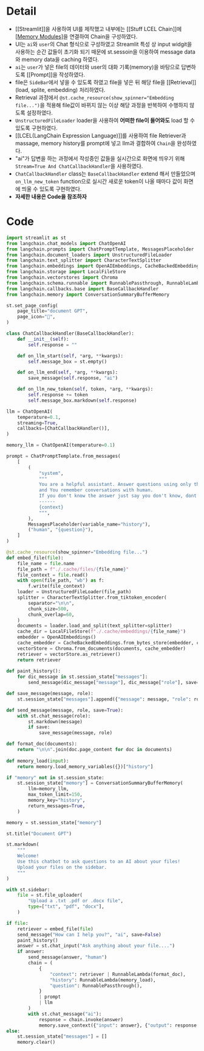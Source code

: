# Detail
- [[Streamlit]]을 사용하여 UI를 제작했고 내부에는 [[Stuff LCEL Chain]]에 [[Memory Modules]](ConversationSummaryBufferMemory)을 연결하여 Chain을 구성하였다.
- UI는 `ai`와 `user`의 Chat 형식으로 구성하였고 Streamlit 특성 상 input widgit을 사용하는 순간 값들이 초기화 되기 때문에 st.sessoin을 이용하여 message data와 memory data을 caching 하였다.
- `ai`는 `user`가 넣은 file의 데이터와 user의 대화 기록(memory)을 바탕으로 답변하도록 [[Prompt]]을 작성하였다.
- file은 `SideBar`에서 넣을 수 있도록 하였고  file을 넣은 뒤 해당 file을 [[Retrieval]](load, splite, embedding) 처리하였다.
-  Retrieval 과정에서 `@st.cache_resource(show_spinner="Embedding file...")`을 적용해 file값이 바뀌지 않는 이상 해당 과정을 반복하여 수행하지 않도록 설정하였다.
- `UnstructuredFileLoader` loader을 사용하여 **어떠한 file이 들어와도** load 할 수 있도록 구현하였다.
- [[LCEL(LangChain Expression Language)]]를 사용하여 file Retriever과 massage, memory history를 prompt에 넣고 llm과 결합하여 `Chain`을 완성하였다.
- "ai"가 답변을 하는 과정에서 작성중인 값들을 실시간으로 화면에 띄우기 위해 `Stream=True And ChatCallbackHandler`을 사용하였다.
- `ChatCallbackHandler` class는 `BaseCallbackHandler` extend 해서 만들었으며 `on_llm_new_token` function으로 실시간 새로운 token이 나올 때마다 값이 화면에 띄울 수 있도록 구현하였다.
- **자세한 내용은 Code을 참조하자**
# Code
```python
import streamlit as st
from langchain.chat_models import ChatOpenAI
from langchain.prompts import ChatPromptTemplate, MessagesPlaceholder
from langchain.document_loaders import UnstructuredFileLoader
from langchain.text_splitter import CharacterTextSplitter
from langchain.embeddings import OpenAIEmbeddings, CacheBackedEmbeddings
from langchain.storage import LocalFileStore
from langchain.vectorstores import Chroma
from langchain.schema.runnable import RunnablePassthrough, RunnableLambda
from langchain.callbacks.base import BaseCallbackHandler
from langchain.memory import ConversationSummaryBufferMemory

st.set_page_config(
    page_title="document GPT",
    page_icon="🤣",
)

class ChatCallbackHandler(BaseCallbackHandler):
    def __init__(self):
        self.response = ""

    def on_llm_start(self, *arg, **kwargs):
        self.message_box = st.empty()

    def on_llm_end(self, *arg, **kwargs):
        save_message(self.response, "ai")

    def on_llm_new_token(self, token, *arg, **kwargs):
        self.response += token
        self.message_box.markdown(self.response)

llm = ChatOpenAI(
    temperature=0.1,
    streaming=True,
    callbacks=[ChatCallbackHandler()],
)

memory_llm = ChatOpenAI(temperature=0.1)

prompt = ChatPromptTemplate.from_messages(
    [
        (
            "system",
            """
            You are a helpful assistant. Answer questions using only the following context.
            and You remember conversations with human.
            If you don't know the answer just say you don't know, dont't makt it
            ------
            {context}            
            """,
        ),
        MessagesPlaceholder(variable_name="history"),
        ("human", "{question}"),
    ]
)

@st.cache_resource(show_spinner="Embedding file...")
def embed_file(file):
    file_name = file.name
    file_path = f"./.cache/files/{file_name}"
    file_context = file.read()
    with open(file_path, "wb") as f:
        f.write(file_context)
    loader = UnstructuredFileLoader(file_path)
    splitter = CharacterTextSplitter.from_tiktoken_encoder(
        separator="\n\n",
        chunk_size=500,
        chunk_overlap=60,
    )
    documents = loader.load_and_split(text_splitter=splitter)
    cache_dir = LocalFileStore(f"./.cache/embeddings/{file_name}")
    embedder = OpenAIEmbeddings()
    cache_embedder = CacheBackedEmbeddings.from_bytes_store(embedder, cache_dir)
    vectorStore = Chroma.from_documents(documents, cache_embedder)
    retriever = vectorStore.as_retriever()
    return retriever
    
def paint_history():
    for dic_message in st.session_state["messages"]:
        send_message(dic_message["message"], dic_message["role"], save=False)

def save_message(message, role):
    st.session_state["messages"].append({"message": message, "role": role})

def send_message(message, role, save=True):
    with st.chat_message(role):
        st.markdown(message)
        if save:
            save_message(message, role)

def format_doc(documents):
    return "\n\n".join(doc.page_content for doc in documents)
    
def memory_load(input):
    return memory.load_memory_variables({})["history"]

if "memory" not in st.session_state:
    st.session_state["memory"] = ConversationSummaryBufferMemory(
        llm=memory_llm,
        max_token_limit=150,
        memory_key="history",
        return_messages=True,
    )

memory = st.session_state["memory"]

st.title("Document GPT")

st.markdown(
    """
    Welcome!
    Use this chatbot to ask questions to an AI about your files!
    Upload your files on the sidebar.
    """
)

with st.sidebar:
    file = st.file_uploader(
        "Upload a .txt .pdf or .docx file",
        type=["txt", "pdf", "docx"],
    )

if file:
    retriever = embed_file(file)
    send_message("How can I help you?", "ai", save=False)
    paint_history()
    answer = st.chat_input("Ask anything about your file....")
    if answer:
        send_message(answer, "human")
        chain = (
            {
                "context": retriever | RunnableLambda(format_doc),
                "history": RunnableLambda(memory_load),
                "question": RunnablePassthrough(),
            }
            | prompt
            | llm
        )
        with st.chat_message("ai"):
            response = chain.invoke(answer)
            memory.save_context({"input": answer}, {"output": response.content})
else:
    st.session_state["messages"] = []
    memory.clear()
```